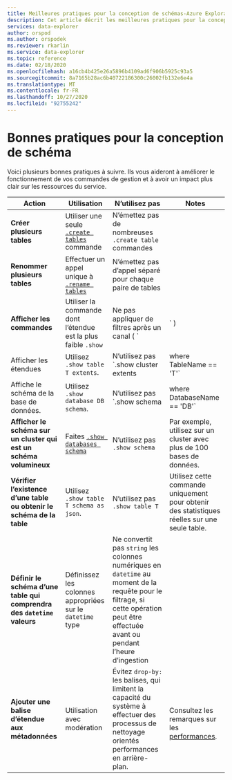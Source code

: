 ```yaml
---
title: Meilleures pratiques pour la conception de schémas-Azure Explorateur de données
description: Cet article décrit les meilleures pratiques pour la conception de schémas dans Azure Explorateur de données.
services: data-explorer
author: orspod
ms.author: orspodek
ms.reviewer: rkarlin
ms.service: data-explorer
ms.topic: reference
ms.date: 02/18/2020
ms.openlocfilehash: a16cb4b425e26a5896b4109ad6f906b5925c93a5
ms.sourcegitcommit: 8a7165b28ac6b40722186300c26002fb132e6e4a
ms.translationtype: MT
ms.contentlocale: fr-FR
ms.lasthandoff: 10/27/2020
ms.locfileid: "92755242"
---
```

# <a name="best-practices-for-schema-design"></a>Bonnes pratiques pour la conception de schéma

Voici plusieurs bonnes pratiques à suivre. Ils vous aideront à améliorer le fonctionnement de vos commandes de gestion et à avoir un impact plus clair sur les ressources du service.

|Action  |Utilisation  |N’utilisez pas | Notes |
|---------|---------|---------|----
| **Créer plusieurs tables**    |  Utiliser une seule [`.create tables`](create-tables-command.md) commande       | N’émettez pas de nombreuses `.create table` commandes        | |
| **Renommer plusieurs tables**    | Effectuer un appel unique à [`.rename tables`](rename-table-command.md)        |  N’émettez pas d’appel séparé pour chaque paire de tables   |    |
|**Afficher les commandes**   |   Utiliser la commande dont l’étendue est la plus faible `.show` |   Ne pas appliquer de filtres après un canal ( `|` )   </ul></li>  | Limitez l’utilisation autant que possible. Dans la mesure du possible, mettez en cache les informations qu’elles renvoient. |
| Afficher les étendues  | Utilisez `.show table T extents`.   |N’utilisez pas `.show cluster extents | where TableName == 'T'`  |
|  Affiche le schéma de la base de données. |Utilisez `.show database DB schema`.  |  N’utilisez pas `.show schema | where DatabaseName == 'DB'` |
| **Afficher le schéma sur un cluster qui est un schéma volumineux** <br> |Faites [`.show databases schema`](../management/show-schema-database.md) |N’utilisez pas `.show schema`| Par exemple, utilisez sur un cluster avec plus de 100 bases de données.
| **Vérifier l’existence d’une table ou obtenir le schéma de la table**|Utilisez `.show table T schema as json`.|N’utilisez pas  `.show table T` |Utilisez cette commande uniquement pour obtenir des statistiques réelles sur une seule table.|
| **Définir le schéma d’une table qui comprendra des `datetime` valeurs**  |Définissez les colonnes appropriées sur le `datetime` type | Ne convertit pas `string` les colonnes numériques en `datetime` au moment de la requête pour le filtrage, si cette opération peut être effectuée avant ou pendant l’heure d’ingestion|
| **Ajouter une balise d’étendue aux métadonnées** |Utilisation avec modération |Évitez `drop-by:` les balises, qui limitent la capacité du système à effectuer des processus de nettoyage orientés performances en arrière-plan.|  <br> Consultez les remarques sur les [performances](../management/extents-overview.md#extent-tagging). |
